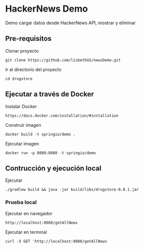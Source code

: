 # HackerNews Demo

Demo cargar datos desde HackerNews API, mostrar y eliminar

## Pre-requisitos


Clonar proyecto

```
git clone https://github.com/lisbethGS/newsDemo.git
```

Ir al directorio del proyecto

```
cd drugstore
```

## Ejecutar a través de Docker

Instalar Docker 

```
https://docs.docker.com/installation/#installation
```

Construir imagen

```
docker build -t springio/demo .
```

Ejecutar imagen
```
docker run -p 8080:8080 -t springio/demo
```


## Contrucción y ejecución local

Ejecutar
```
./gradlew build && java -jar build/libs/drugstore-0.0.1.jar
```

### Prueba local

Ejecutar en navegador

```
http://localhost:8080/getAllNews
```

Ejecutar en terminal 

```
curl -X GET 'http://localhost:8080/getAllNews
```
